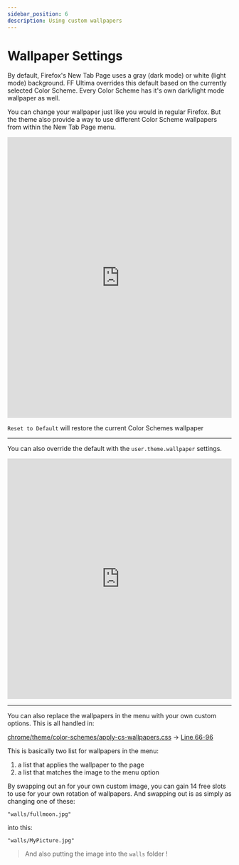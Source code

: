 ```yaml
---
sidebar_position: 6
description: Using custom wallpapers
---
```


# Wallpaper Settings

By default, Firefox's New Tab Page uses a gray (dark mode) or white (light mode) background. FF Ultima overrides this default based on the currently selected Color Scheme. Every Color Scheme has it's own dark/light mode wallpaper as well.

You can change your wallpaper just like you would in regular Firefox. But the theme also provide a way to use different Color Scheme wallpapers from within the New Tab Page menu.

<iframe width="100%" height="631" src="https://www.youtube.com/embed/ab6Q-f1hnMM?si=wPpXLllkmF43VvZH" title="YouTube video player" frameborder="0" allow="accelerometer; autoplay; clipboard-write; encrypted-media; gyroscope; picture-in-picture; web-share; fullscreen" referrerpolicy="strict-origin-when-cross-origin" allowfullscreen></iframe>

`Reset to Default` will restore the current Color Schemes wallpaper

---

You can also override the default with the `user.theme.wallpaper` settings.

<iframe width="100%" height="540" src="https://github.com/user-attachments/assets/f2d564fb-5382-4696-a219-660c6b96c8ae" title="YouTube video player" frameborder="0" allow="accelerometer; autoplay; clipboard-write; encrypted-media; gyroscope; picture-in-picture; web-share; fullscreen" referrerpolicy="strict-origin-when-cross-origin" allowfullscreen></iframe>

---

You can also replace the wallpapers in the menu with your own custom options. This is all handled in:

[chrome/theme/color-schemes/apply-cs-wallpapers.css](https://github.com/soulhotel/FF-ULTIMA/blob/main/theme/color-schemes/apply-cs-wallpapers.css) -> [Line 66-96](https://github.com/soulhotel/FF-ULTIMA/blob/f1848b2f3eac48f338e885e61fe97a9f27b7e1b0/theme/color-schemes/apply-cs-wallpapers.css#L66-L96)

This is basically two list for wallpapers in the menu:
1. a list that applies the wallpaper to the page
2. a list that matches the image to the menu option

By swapping out an for your own custom image, you can gain 14 free slots to use for your own rotation of wallpapers. And swapping out is as simply as changing one of these:

```
"walls/fullmoon.jpg"
```

into this:

```
"walls/MyPicture.jpg"
```

> And also putting the image into the `walls` folder !